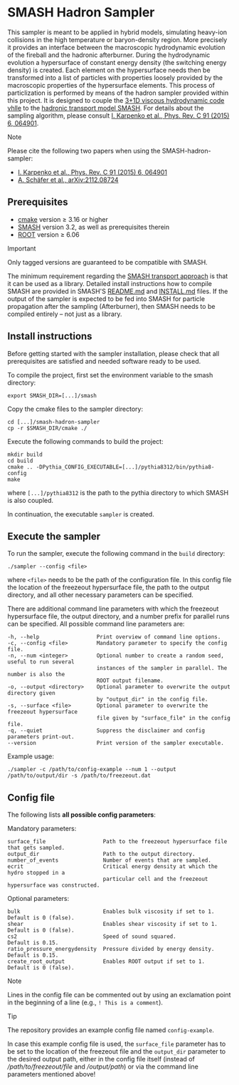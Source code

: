 # SMASH Hadron Sampler

This sampler is meant to be applied in hybrid models, simulating heavy-ion collisions in the high temperature or baryon-density region.
More precisely it provides an interface between the macroscopic hydrodynamic evolution of the fireball and the hadronic afterburner.
During the hydrodynamic evolution a hypersurface of constant energy density (the switching energy density) is created.
Each element on the hypersurface needs then be transformed into a list of particles with properties loosely provided by the macroscopic properties of the hypersurface elements.
This process of particlization is performed by means of the hadron sampler provided within this project.
It is designed to couple the [3+1D viscous hydrodynamic code vhlle](https://github.com/yukarpenko/vhlle) to the [hadronic transport model SMASH](https://smash-transport.github.io).
For details about the sampling algorithm, please consult [I. Karpenko et al., Phys. Rev. C 91 (2015) 6, 064901](https://inspirehep.net/literature/1343339).

> [!NOTE]
> Please cite the following two papers when using the SMASH-hadron-sampler:
> - [I. Karpenko et al., Phys. Rev. C 91 (2015) 6, 064901](https://inspirehep.net/literature/1343339)
> - [A. Schäfer et al., arXiv:2112.08724](https://arxiv.org/abs/2112.08724)


## Prerequisites
- [cmake](https://cmake.org) version &ge; 3.16 or higher
- [SMASH](https://github.com/smash-transport/smash) version 3.2, as well as prerequisites therein
- [ROOT](https://root.cern.ch) version &ge; 6.06

> [!IMPORTANT]
> Only tagged versions are guaranteed to be compatible with SMASH.

The minimum requirement regarding the [SMASH transport approach](https://github.com/smash-transport/smash) is that it can be used as a library.
Detailed install instructions how to compile SMASH are provided in SMASH'S [README.md](https://github.com/smash-transport/smash/blob/main/README.md) and [INSTALL.md](https://github.com/smash-transport/smash/blob/main/INSTALL.md) files.
If the output of the sampler is expected to be fed into SMASH for particle propagation after the sampling (Afterburner), then SMASH needs to be compiled entirely &ndash; not just as a library.


## Install instructions
Before getting started with the sampler installation, please check that all prerequisites are satisfied and needed software ready to be used.

To compile the project, first set the environment variable to the smash directory:

    export SMASH_DIR=[...]/smash

Copy the cmake files to the sampler directory:

    cd [...]/smash-hadron-sampler
    cp -r $SMASH_DIR/cmake ./

Execute the following commands to build the project:

    mkdir build
    cd build
    cmake .. -DPythia_CONFIG_EXECUTABLE=[...]/pythia8312/bin/pythia8-config
    make
where `[...]/pythia8312` is the path to the pythia directory to which SMASH is also coupled.

In continuation, the executable `sampler` is created.


## Execute the sampler
To run the sampler, execute the following command in the `build` directory:

    ./sampler --config <file>

where `<file>` needs to be the path of the configuration file.
In this config file the location of the freezeout hypersurface file, the path to the output directory, and all other necessary parameters can be specified.

There are additional command line parameters with which the freezeout hypersurface file, the output directory, and a number prefix for parallel runs can be specified.
All possible command line parameters are:

    -h, --help                  Print overview of command line options.
    -c, --config <file>         Mandatory parameter to specify the config file.
    -n, --num <integer>         Optional number to create a random seed, useful to run several
                                instances of the sampler in parallel. The number is also the
                                ROOT output filename.
    -o, --output <directory>    Optional parameter to overwrite the output directory given
                                by "output_dir" in the config file.
    -s, --surface <file>        Optional parameter to overwrite the freezeout hypersurface
                                file given by "surface_file" in the config file.
    -q, --quiet                 Suppress the disclaimer and config parameters print-out.
    --version                   Print version of the sampler executable.

Example usage:

    ./sampler -c /path/to/config-example --num 1 --output /path/to/output/dir -s /path/to/freezeout.dat


## Config file

The following lists **all possible config parameters**:

Mandatory parameters:

    surface_file                  Path to the freezeout hypersurface file that gets sampled.
    output_dir                    Path to the output directory.
    number_of_events              Number of events that are sampled.
    ecrit                         Critical energy density at which the hydro stopped in a
                                  particular cell and the freezeout hypersurface was constructed.


Optional parameters:

    bulk                          Enables bulk viscosity if set to 1.   Default is 0 (false).
    shear                         Enables shear viscosity if set to 1.  Default is 0 (false).
    cs2                           Speed of sound squared.               Default is 0.15.
    ratio_pressure_energydensity  Pressure divided by energy density.   Default is 0.15.
    create_root_output            Enables ROOT output if set to 1.      Default is 0 (false).


> [!NOTE]
> Lines in the config file can be commented out by using an exclamation point in the beginning of a line (e.g., `! This is a comment`).

> [!TIP]
> The repository provides an example config file named `config-example`.

In case this example config file is used, the `surface_file` parameter has to be set to the location of the freezeout file and the `output_dir` parameter to the desired output path, either in the config file itself (instead of _/path/to/freezeout/file_ and _/output/path_) or via the command line parameters mentioned above!
